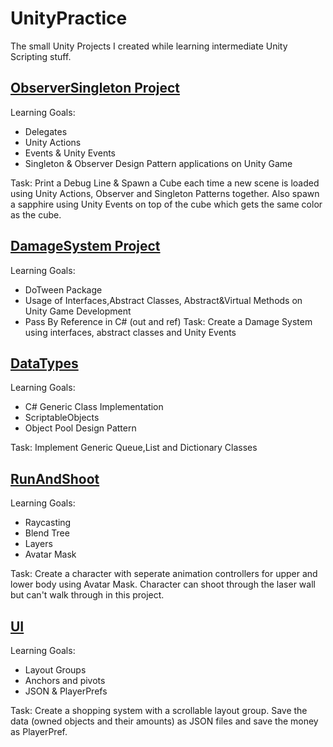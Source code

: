 # UnityPractice
The small Unity Projects I created while learning intermediate Unity Scripting stuff.


## [ObserverSingleton Project](https://github.com/gokbeykeskin/UnityPractice/tree/main/ObserverSingleton)
Learning Goals:
- Delegates
- Unity Actions
- Events & Unity Events
- Singleton & Observer Design Pattern applications on Unity Game 

Task: Print a Debug Line & Spawn a Cube each time a new scene is loaded using Unity Actions, Observer and Singleton Patterns together.
Also spawn a sapphire using Unity Events on top of the cube which gets the same color as the cube. 

## [DamageSystem Project](https://github.com/gokbeykeskin/UnityPractice/tree/main/DamageSystem)
Learning Goals:
- DoTween Package
- Usage of Interfaces,Abstract Classes, Abstract&Virtual Methods on Unity Game Development
- Pass By Reference in C# (out and ref)
Task: Create a Damage System using interfaces, abstract classes and Unity Events

## [DataTypes](https://github.com/gokbeykeskin/UnityPractice/tree/main/DataTypes)
Learning Goals:
- C# Generic Class Implementation
- ScriptableObjects
- Object Pool Design Pattern

Task: Implement Generic Queue,List and Dictionary Classes

## [RunAndShoot](https://github.com/gokbeykeskin/UnityPractice/tree/main/RunAndShoot)
Learning Goals:
- Raycasting
- Blend Tree
- Layers
- Avatar Mask

Task: Create a character with seperate animation controllers for upper and lower body using Avatar Mask. Character can shoot through the laser wall but can't walk through in this project.


## [UI](https://github.com/gokbeykeskin/UnityPractice/tree/main/UI)
Learning Goals:
- Layout Groups
- Anchors and pivots
- JSON & PlayerPrefs

Task: Create a shopping system with a scrollable layout group. Save the data (owned objects and their amounts) as JSON files and save the money as PlayerPref.


